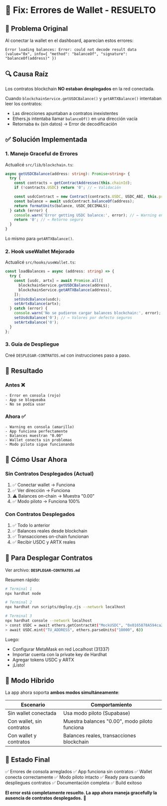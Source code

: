 # 🔧 Fix: Errores de Wallet - RESUELTO

## 🐛 Problema Original

Al conectar la wallet en el dashboard, aparecían estos errores:

```
Error loading balances: Error: could not decode result data
(value="0x", info={ "method": "balanceOf", "signature": "balanceOf(address)" })
```

## 🔍 Causa Raíz

Los contratos blockchain **NO estaban desplegados** en la red conectada.

Cuando `blockchainService.getUSDCBalance()` y `getARTXBalance()` intentaban leer los contratos:
- Las direcciones apuntaban a contratos inexistentes
- Ethers.js intentaba llamar `balanceOf()` en una dirección vacía
- Retornaba `0x` (sin datos) → Error de decodificación

## ✅ Solución Implementada

### 1. **Manejo Graceful de Errores**

Actualicé `src/lib/blockchain.ts`:

```typescript
async getUSDCBalance(address: string): Promise<string> {
  try {
    const contracts = getContractAddresses(this.chainId);
    if (!contracts.USDC) return '0'; // ← Validación

    const usdcContract = new Contract(contracts.USDC, USDC_ABI, this.provider);
    const balance = await usdcContract.balanceOf(address);
    return formatUnits(balance, USDC_DECIMALS);
  } catch (error) {
    console.warn('Error getting USDC balance:', error); // ← Warning en lugar de error
    return '0'; // ← Retorno seguro
  }
}
```

Lo mismo para `getARTXBalance()`.

### 2. **Hook useWallet Mejorado**

Actualicé `src/hooks/useWallet.ts`:

```typescript
const loadBalances = async (address: string) => {
  try {
    const [usdc, artx] = await Promise.all([
      blockchainService.getUSDCBalance(address),
      blockchainService.getARTXBalance(address),
    ]);
    setUsdcBalance(usdc);
    setArtxBalance(artx);
  } catch (error) {
    console.warn('No se pudieron cargar balances blockchain:', error);
    setUsdcBalance('0'); // ← Valores por defecto seguros
    setArtxBalance('0');
  }
};
```

### 3. **Guía de Despliegue**

Creé `DESPLEGAR-CONTRATOS.md` con instrucciones paso a paso.

## 🎯 Resultado

### Antes ❌
```
- Error en consola (rojo)
- App se bloqueaba
- No se podía usar
```

### Ahora ✅
```
- Warning en consola (amarillo)
- App funciona perfectamente
- Balances muestran "0.00"
- Wallet conecta sin problemas
- Modo piloto sigue funcionando
```

## 🚀 Cómo Usar Ahora

### Sin Contratos Desplegados (Actual)
1. ✅ Conectar wallet → Funciona
2. ✅ Ver dirección → Funciona
3. ⚠️ Balances on-chain → Muestra "0.00"
4. ✅ Modo piloto → Funciona 100%

### Con Contratos Desplegados
1. ✅ Todo lo anterior
2. ✅ Balances reales desde blockchain
3. ✅ Transacciones on-chain funcionan
4. ✅ Recibir USDC y ARTX reales

## 📝 Para Desplegar Contratos

Ver archivo: **`DESPLEGAR-CONTRATOS.md`**

Resumen rápido:
```bash
# Terminal 1
npx hardhat node

# Terminal 2
npx hardhat run scripts/deploy.cjs --network localhost

# Terminal 3
npx hardhat console --network localhost
> const USDC = await ethers.getContractAt("MockUSDC", "0x0165878A594ca255338adfa4d48449f69242Eb8F")
> await USDC.mint("TU_ADDRESS", ethers.parseUnits("10000", 6))
```

Luego:
- Configurar MetaMask en red Localhost (31337)
- Importar cuenta con la private key de Hardhat
- Agregar tokens USDC y ARTX
- ¡Listo!

## 🔄 Modo Híbrido

La app ahora soporta **ambos modos simultáneamente**:

| Escenario | Comportamiento |
|-----------|----------------|
| Sin wallet conectada | Usa modo piloto (Supabase) |
| Con wallet, sin contratos | Muestra balances "0.00", modo piloto funciona |
| Con wallet y contratos | Balances reales, transacciones blockchain |

## 🎉 Estado Final

✅ Errores de consola arreglados
✅ App funciona sin contratos
✅ Wallet conecta correctamente
✅ Modo piloto intacto
✅ Ready para cuando despliegues contratos
✅ Documentación completa
✅ Build exitoso

**El error está completamente resuelto. La app ahora maneja gracefully la ausencia de contratos desplegados.** 🚀
